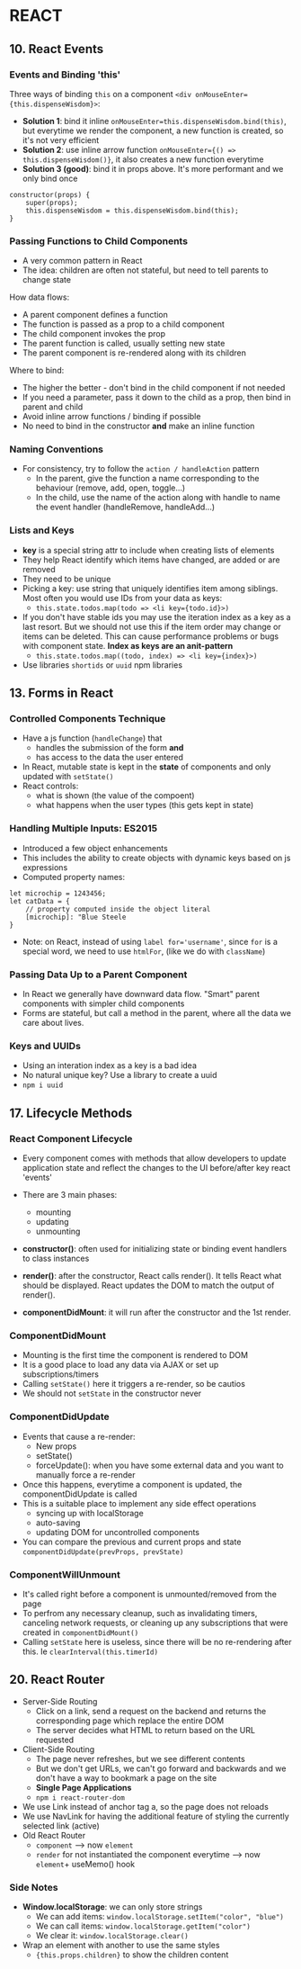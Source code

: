 # REACT
## 10. React Events
### Events and Binding 'this'
Three ways of binding `this` on a component `<div onMouseEnter={this.dispenseWisdom}>`:
- **Solution 1**: bind it inline `onMouseEnter=this.dispenseWisdom.bind(this)`, but everytime we render the component, a new function is created, so it's not very efficient
- **Solution 2**: use inline arrow function `onMouseEnter={() => this.dispenseWisdom()}`, it also creates a new function everytime
- **Solution 3 (good)**: bind it in props above. It's more performant and we only bind once

```
constructor(props) {
    super(props);
    this.dispenseWisdom = this.dispenseWisdom.bind(this);
}
```
    
### Passing Functions to Child Components
- A very common pattern in React
- The idea: children are often not stateful, but need to tell parents to change state

How data flows:
- A parent component defines a function
- The function is passed as a prop to a child component
- The child component invokes the prop
- The parent function is called, usually setting new state
- The parent component is re-rendered along with its children

Where to bind:
- The higher the better - don't bind in the child component if not needed
- If you need a parameter, pass it down to the child as a prop, then bind in parent and child
- Avoid inline arrow functions / binding if possible
- No need to bind in the constructor **and** make an inline function

### Naming Conventions
- For consistency, try to follow the `action / handleAction` pattern
    - In the parent, give the function a name corresponding to the behaviour (remove, add, open, toggle...)
    - In the child, use the name of the action along with handle to name the event handler (handleRemove, handleAdd...)

### Lists and Keys
- **key** is a special string attr to include when creating lists of elements
- They help React identify which items have changed, are added or are removed
- They need to be unique
- Picking a key: use string that uniquely identifies item among siblings. Most often you would use IDs from your data as keys:
    - `this.state.todos.map(todo => <li key={todo.id}>)`
- If you don't have stable ids you may use the iteration index as a key as a last resort. But we should not use this if the item order may change or items can be deleted. This can cause performance problems or bugs with component state. **Index as keys are an anit-pattern**
    - `this.state.todos.map((todo, index) => <li key={index}>)`
- Use libraries `shortids` or `uuid` npm libraries

## 13. Forms in React
### Controlled Components Technique
- Have a js function (`handleChange`) that
    - handles the submission of the form **and**
    - has access to the data the user entered
- In React, mutable state is kept in the **state** of components and only updated with `setState()`
- React controls:
    - what is shown (the value of the compoent)
    - what happens when the user types (this gets kept in state)

### Handling Multiple Inputs: ES2015
- Introduced a few object enhancements
- This includes the ability to create objects with dynamic keys based on js expressions
- Computed property names:
```
let microchip = 1243456;
let catData = {
    // property computed inside the object literal
    [microchip]: "Blue Steele
}
```
- Note: on React, instead of using `label for='username'`, since `for` is a special word, we need to use `htmlFor`, (like we do with `className`)

### Passing Data Up to a Parent Component
- In React we generally have downward data flow. "Smart" parent components with simpler child components
- Forms are stateful, but call a method in the parent, where all the data we care about lives.

### Keys and UUIDs
- Using an interation index as a key is a bad idea
- No natural unique key? Use a library to create a uuid
- `npm i uuid`

## 17. Lifecycle Methods
### React Component Lifecycle
- Every component comes with methods that allow developers to update application state and reflect the changes to the UI before/after key react 'events'
- There are 3 main phases:
    - mounting
    - updating
    - unmounting

- **constructor()**: often used for initializing state or binding event handlers to class instances
- **render()**: after the constructor, React calls render(). It tells React what should be displayed. React updates the DOM to match the output of render().
- **componentDidMount**: it will run after the constructor and the 1st render.

### ComponentDidMount
- Mounting is the first time the component is rendered to DOM
- It is a good place to load any data via AJAX or set up subscriptions/timers
- Calling `setState()` here it triggers a re-render, so be cautios
- We should not `setState` in the constructor never

### ComponentDidUpdate
- Events that cause a re-render:
    - New props
    - setState()
    - forceUpdate(): when you have some external data and you want to manually force a re-render
- Once this happens, everytime a component is updated, the componentDidUpdate is called
- This is a suitable place to implement any side effect operations
    - syncing up with localStorage
    - auto-saving
    - updating DOM for uncontrolled components
- You can compare the previous and current props and state `componentDidUpdate(prevProps, prevState)`


### ComponentWillUnmount
- It's called right before a component is unmounted/removed from the page
- To perfrom any necessary cleanup, such as invalidating timers, canceling network requests, or cleaning up any subscriptions that were created in `componentDidMount()`
- Calling `setState` here is useless, since there will be no re-rendering after this. Ie `clearInterval(this.timerId)`

## 20. React Router
- Server-Side Routing
    - Click on a link, send a request on the backend and returns the corresponding page which replace the entire DOM
    - The server decides what HTML to return based on the URL requested
- Client-Side Routing
    - The page never refreshes, but we see different contents
    - But we don't get URLs, we can't go forward and backwards and we don't have a way to bookmark a page on the site
    - **Single Page Applications**
    - `npm i react-router-dom`
- We use Link instead of anchor tag a, so the page does not reloads
- We use NavLink for having the additional feature of styling the currently selected link (active)
- Old React Router
    - `component` --> now `element`
    - `render` for not instantiated the component everytime --> now `element`+ useMemo() hook

### Side Notes
- **Window.localStorage**: we can only store strings
    - We can add items: `window.localStorage.setItem("color", "blue")`
    - We can call items: `window.localStorage.getItem("color")`
    - We clear it: `window.localStorage.clear()`
- Wrap an element with another to use the same styles
    - `{this.props.children}` to show the children content